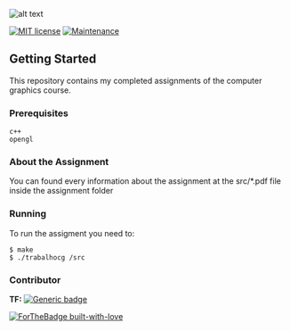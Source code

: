 ![alt text](http://pngimg.com/uploads/submarine/submarine_PNG2.png)

[![MIT license](https://img.shields.io/badge/License-MIT-blue.svg)](https://github.com/rhuancaetano/openGL/blob/master/LICENSE)
[![Maintenance](https://img.shields.io/badge/Maintained%3F-no-red.svg)](https://github.com/rhuancaetano/openGL)


## Getting Started
This repository contains my completed assignments of the computer graphics course.

### Prerequisites
```
c++
opengl
```

### About the Assignment
You can found every information about the assignment at the src/\*.pdf file inside the assignment folder

### Running
To run the assigment you need to:
```
$ make
$ ./trabalhocg /src
```

### Contributor
**TF:** [![Generic badge](https://img.shields.io/badge/contributor-FelipeBranquinho-blueviolet.svg)](https://github.com/FelipeBranquinho)




[![ForTheBadge built-with-love](http://ForTheBadge.com/images/badges/built-with-love.svg)](https://github.com/rhuancaetano/)
